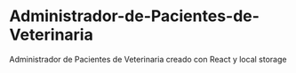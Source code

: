 # Administrador-de-Pacientes-de-Veterinaria
Administrador de Pacientes de Veterinaria creado con React y local storage
